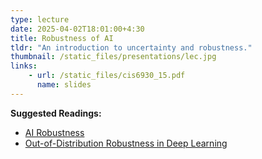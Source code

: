 ```yaml
---
type: lecture
date: 2025-04-02T18:01:00+4:30
title: Robustness of AI
tldr: "An introduction to uncertainty and robustness."
thumbnail: /static_files/presentations/lec.jpg
links:
    - url: /static_files/cis6930_15.pdf
      name: slides
---
```

**Suggested Readings:**
- [AI Robustness](https://dl.acm.org/doi/abs/10.1145/3665926)
- [Out-of-Distribution Robustness in Deep Learning](https://neurips.cc/Conferences/2020/Schedule?showEvent=16649)